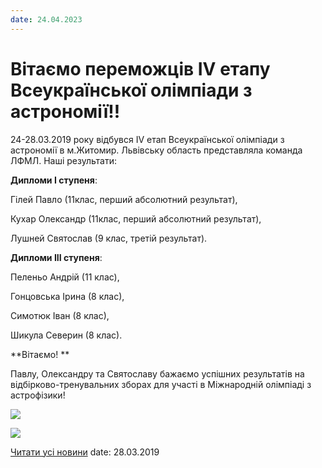 ```yaml
---
date: 24.04.2023
---
```

# Вітаємо переможців ІV етапу Всеукраїнської олімпіади з астрономії!!

24-28.03.2019 року відбувся ІV етап Всеукраїнської олімпіади з астрономії в м.Житомир. Львівську область представляла команда ЛФМЛ. Наші результати:

**Дипломи І ступеня**:

Гілей Павло (11клас, перший абсолютний результат),

Кухар Олександр (11клас, перший абсолютний результат),

Лушней Святослав (9 клас, третій результат).

**Дипломи ІІІ ступеня**:

Пеленьо Андрій (11 клас),

Гонцовська Ірина (8 клас),

Симотюк Іван (8 клас),

Шикула Северин (8 клас).

**Вітаємо! **

Павлу, Олександру та Святославу бажаємо успішних результатів на відбірково-тренувальних зборах для участі в Міжнародній олімпіаді з астрофізики!

![](/images/blog/вітаємо-переможців-іv-етапу-всеукраїнської-олімпіади-з/astr1_2019.jpg)

![](/images/blog/вітаємо-переможців-іv-етапу-всеукраїнської-олімпіади-з/astr2_2019.jpg)

[Читати усі новини](/news)
date: 28.03.2019
